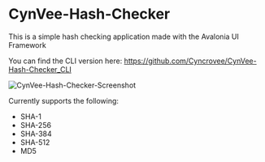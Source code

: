 # CynVee-Hash-Checker

This is a simple hash checking application made with the Avalonia UI Framework

You can find the CLI version here: https://github.com/Cyncrovee/CynVee-Hash-Checker_CLI 

![CynVee-Hash-Checker-Screenshot](https://github.com/user-attachments/assets/cb09a43c-7e6e-4aeb-8350-97b564e472c5)

Currently supports the following:
- SHA-1
- SHA-256
- SHA-384
- SHA-512
- MD5
